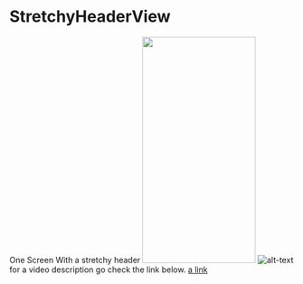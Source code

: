 # StretchyHeaderView
One Screen With a stretchy header 
<img src="https://i.imgur.com/uUCzdGM.gif" width="200" height="400" />
![alt-text](https://i.imgur.com/uUCzdGM.gif)
for a video description go check the link below.
[a link](https://imgur.com/uUCzdGM)

